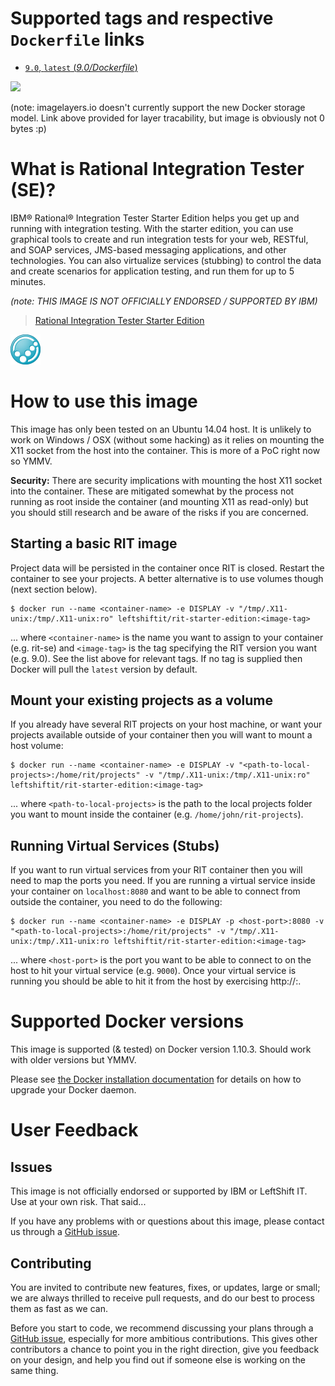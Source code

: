 # Supported tags and respective `Dockerfile` links

-	[`9.0`, `latest` (*9.0/Dockerfile*)](https://github.com/leftshiftit/rit-starter-edition/blob/master/Dockerfile)

[![](https://badge.imagelayers.io/leftshiftit/rit-starter-edition:latest.svg)](https://imagelayers.io/?images=leftshiftit/rit-starter-edition:latest)

(note: imagelayers.io doesn't currently support the new Docker storage model. Link above provided for layer tracability, but image is obviously not 0 bytes :p)

# What is Rational Integration Tester (SE)?

IBM® Rational® Integration Tester Starter Edition helps you get up and running with integration testing. With the starter edition, you can use graphical tools to create and run integration tests for your web, RESTful, and SOAP services, JMS-based messaging applications, and other technologies. You can also virtualize services (stubbing) to control the data and create scenarios for application testing, and run them for up to 5 minutes.

*(note: THIS IMAGE IS NOT OFFICIALLY ENDORSED / SUPPORTED BY IBM)*

> [Rational Integration Tester Starter Edition](https://developer.ibm.com/testing/docs/starter-editions/ibm-rational-integration-tester-starter-edition/)

![logo](https://raw.githubusercontent.com/leftshiftit/rit-starter-edition/master/rit-logo.png)

# How to use this image

This image has only been tested on an Ubuntu 14.04 host. It is unlikely to work on Windows / OSX (without some hacking) as it relies on mounting the X11 socket from the host into the container. This is more of a PoC right now so YMMV. 

**Security:** There are security implications with mounting the host X11 socket into the container. These are mitigated somewhat by the process not running as root inside the container (and mounting X11 as read-only) but you should still research and be aware of the risks if you are concerned.

## Starting a basic RIT image

Project data will be persisted in the container once RIT is closed. Restart the container to see your projects. A better alternative is to use volumes though (next section below).

```console
$ docker run --name <container-name> -e DISPLAY -v "/tmp/.X11-unix:/tmp/.X11-unix:ro" leftshiftit/rit-starter-edition:<image-tag>
```

... where `<container-name>` is the name you want to assign to your container (e.g. rit-se) and `<image-tag>` is the tag specifying the RIT version you want (e.g. 9.0). See the list above for relevant tags. If no tag is supplied then Docker will pull the `latest` version by default.

## Mount your existing projects as a volume

If you already have several RIT projects on your host machine, or want your projects available outside of your container then you will want to mount a host volume:

```console
$ docker run --name <container-name> -e DISPLAY -v "<path-to-local-projects>:/home/rit/projects" -v "/tmp/.X11-unix:/tmp/.X11-unix:ro" leftshiftit/rit-starter-edition:<image-tag>
```

... where `<path-to-local-projects>` is the path to the local projects folder you want to mount inside the container (e.g. `/home/john/rit-projects`).

## Running Virtual Services (Stubs)

If you want to run virtual services from your RIT container then you will need to map the ports you need. If you are running a virtual service inside your container on `localhost:8080` and want to be able to connect from outside the container, you need to do the following:

```console
$ docker run --name <container-name> -e DISPLAY -p <host-port>:8080 -v "<path-to-local-projects>:/home/rit/projects" -v "/tmp/.X11-unix:/tmp/.X11-unix:ro leftshiftit/rit-starter-edition:<image-tag>
```

... where `<host-port>` is the port you want to be able to connect to on the host to hit your virtual service (e.g. `9000`). Once your virtual service is running you should be able to hit it from the host by exercising http://<host-name>:<host-port>.

# Supported Docker versions

This image is supported (& tested) on Docker version 1.10.3. Should work with older versions but YMMV.

Please see [the Docker installation documentation](https://docs.docker.com/installation/) for details on how to upgrade your Docker daemon.

# User Feedback

## Issues

This image is not officially endorsed or supported by IBM or LeftShift IT. Use at your own risk. That said...

If you have any problems with or questions about this image, please contact us through a [GitHub issue](https://github.com/leftshiftit/rit-starter-edition/issues).

## Contributing

You are invited to contribute new features, fixes, or updates, large or small; we are always thrilled to receive pull requests, and do our best to process them as fast as we can.

Before you start to code, we recommend discussing your plans through a [GitHub issue](https://github.com/leftshiftit/rit-starter-edition/issues), especially for more ambitious contributions. This gives other contributors a chance to point you in the right direction, give you feedback on your design, and help you find out if someone else is working on the same thing.